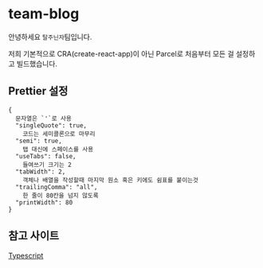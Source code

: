 # team-blog

안녕하세요 `탈주닌자`팀입니다.

저희 기본적으로 CRA(create-react-app)이 아닌 Parcel로 처음부터 모든 걸 설정하고 빌드했습니다.

## Prettier 설정

```
{
  문자열은 `'`로 사용
  "singleQuote": true,
	코드는 세미콜론으로 마무리
  "semi": true,
	탭 대신에 스페이스를 사용
  "useTabs": false,
	들여쓰기 크기는 2
  "tabWidth": 2,
	객체나 배열을 작성할때 마지막 원소 혹은 키에도 쉼표를 붙이는것
  "trailingComma": "all",
	한 줄이 80칸을 넘지 않도록
  "printWidth": 80
}

```

## 참고 사이트

[Typescript](https://medium.com/@dors718/linting-your-react-typescript-project-with-eslint-and-prettier-2423170c3d42)
